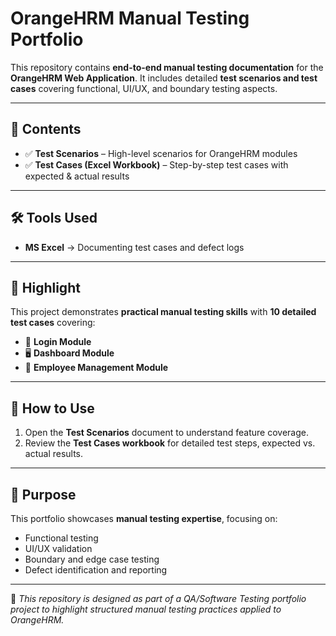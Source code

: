 # OrangeHRM Manual Testing Portfolio

This repository contains **end-to-end manual testing documentation** for the **OrangeHRM Web Application**. It includes detailed **test scenarios and  test cases** covering functional, UI/UX, and boundary testing aspects.

---

## 📂 Contents

- ✅ **Test Scenarios** – High-level scenarios for OrangeHRM modules  
- ✅ **Test Cases (Excel Workbook)** – Step-by-step test cases with expected & actual results   

---

## 🛠️ Tools Used

- **MS Excel** → Documenting test cases and defect logs  

---

## 📌 Highlight

This project demonstrates **practical manual testing skills** with **10 detailed test cases** covering:

- 🔐 **Login Module**  
- 🖥️ **Dashboard Module**  
- 👥 **Employee Management Module**  

---

## 🚀 How to Use

1. Open the **Test Scenarios** document to understand feature coverage.  
2. Review the **Test Cases workbook** for detailed test steps, expected vs. actual results.    

---

## 🎯 Purpose

This portfolio showcases **manual testing expertise**, focusing on:  

- Functional testing  
- UI/UX validation  
- Boundary and edge case testing  
- Defect identification and reporting  

---

📌 *This repository is designed as part of a QA/Software Testing portfolio project to highlight structured manual testing practices applied to OrangeHRM.*
